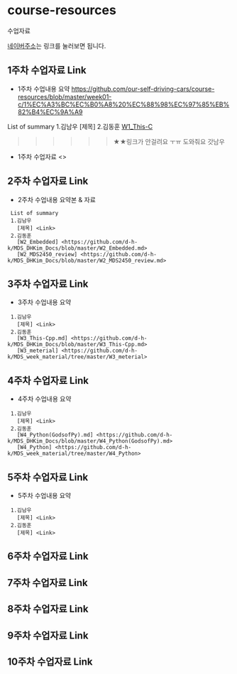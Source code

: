 # course-resources
수업자료


[네이버주소](http://www.naver.com)는 링크를 눌러보면 됩니다.

 ## 1주차 수업자료 Link
  * 1주차 수업내용 요약 <https://github.com/our-self-driving-cars/course-resources/blob/master/week01-c/1%EC%A3%BC%EC%B0%A8%20%EC%88%98%EC%97%85%EB%82%B4%EC%9A%A9>
  
   List of summary
   1.김남우 
     [제목] <Link> 
   2.김동훈 
     [W1_This-C](https://github.com/d-h-k/MDS_DHKim_Docs/blob/master/W1_This-C.md)
 
  >>>>>> ★★링크가 안걸려요 ㅜㅠ 도와줘요 갓남우 
  * 1주차 수업자료 <>
 
 ## 2주차 수업자료 Link
  * 2주차 수업내용 요약본 & 자료
  ```
   List of summary
   1.김남우 
     [제목] <Link>
   2.김동훈 
     [W2_Embedded] <https://github.com/d-h-k/MDS_DHKim_Docs/blob/master/W2_Embedded.md>
     [W2_MDS2450_review] <https://github.com/d-h-k/MDS_DHKim_Docs/blob/master/W2_MDS2450_review.md>
  ```
 
 ## 3주차 수업자료 Link
  * 3주차 수업내용 요약
   ```
    1.김남우 
      [제목] <Link>
    2.김동훈
      [W3_This-Cpp.md] <https://github.com/d-h-k/MDS_DHKim_Docs/blob/master/W3_This-Cpp.md>
      [W3_meterial] <https://github.com/d-h-k/MDS_week_material/tree/master/W3_meterial>
   ```
 
 ## 4주차 수업자료 Link
   * 4주차 수업내용 요약
   ```
    1.김남우 
      [제목] <Link>
    2.김동훈
      [W4_Python(GodsofPy).md] <https://github.com/d-h-k/MDS_DHKim_Docs/blob/master/W4_Python(GodsofPy).md>
      [W4_Python] <https://github.com/d-h-k/MDS_week_material/tree/master/W4_Python>
   ```
 
 
 ## 5주차 수업자료 Link
   * 5주차 수업내용 요약
   ```
    1.김남우 
      [제목] <Link>
    2.김동훈
      [제목] <Link>
   ```
 
 ## 6주차 수업자료 Link
 
 ## 7주차 수업자료 Link
 
 ## 8주차 수업자료 Link
 
 ## 9주차 수업자료 Link
 
 ## 10주차 수업자료 Link
